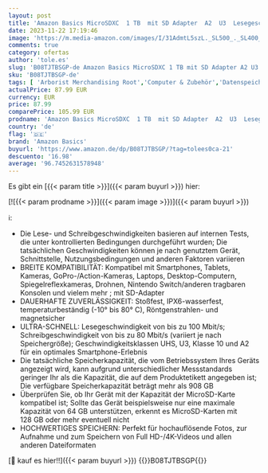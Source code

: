 ```yaml
---
layout: post
title: 'Amazon Basics MicroSDXC  1 TB  mit SD Adapter  A2  U3  Lesegeschwindigkeit bis zu 100 MB/s  Schwarz'
date: 2023-11-22 17:19:46
image: 'https://m.media-amazon.com/images/I/31AdmtL5szL._SL500_._SL400_.jpg'
comments: true
category: ofertas
author: 'tole.es'
slug: 'B08TJTBSGP-de Amazon Basics MicroSDXC 1 TB mit SD Adapter A2 U3...'
sku: 'B08TJTBSGP-de'
tags: [ 'Arborist Merchandising Root','Computer & Zubehör','Datenspeicher','Externe Datenspeicher','Micro SD Speicherkarten','Self Service','Special Features Stores','Speicherkarten','Speicherkarten & USB-Sticks','a4cbee59-f823-40fe-831a-7de64f655f6f_0','a4cbee59-f823-40fe-831a-7de64f655f6f_9901','amazon basics','🇩🇪', ]
actualPrice: 87.99 EUR
currency: EUR
price: 87.99
comparePrice: 105.99 EUR
prodname: 'Amazon Basics MicroSDXC  1 TB  mit SD Adapter  A2  U3  Lesegeschwindigkeit bis zu 100 MB/s  Schwarz'
country: 'de'
flag: '🇩🇪'
brand: 'Amazon Basics'
buyurl: 'https://www.amazon.de/dp/B08TJTBSGP/?tag=tolees0ca-21'
descuento: '16.98'
average: '96.7452631578948'
---
```


Es gibt ein [{{< param title >}}]({{< param buyurl >}}) hier:

[![{{< param prodname >}}]({{< param image >}})]({{< param buyurl >}})

ℹ️:

- Die Lese- und Schreibgeschwindigkeiten basieren auf internen Tests, die unter kontrollierten Bedingungen durchgeführt wurden; Die tatsächlichen Geschwindigkeiten können je nach genutztem Gerät, Schnittstelle, Nutzungsbedingungen und anderen Faktoren variieren
- BREITE KOMPATIBILITÄT: Kompatibel mit Smartphones, Tablets, Kameras, GoPro-/Action-Kameras, Laptops, Desktop-Computern, Spiegelreflexkameras, Drohnen, Nintendo Switch/anderen tragbaren Konsolen und vielem mehr ; mit SD-Adapter
- DAUERHAFTE ZUVERLÄSSIGKEIT: Stoßfest, IPX6-wasserfest, temperaturbeständig (-10° bis 80° C), Röntgenstrahlen- und magnetsicher
- ULTRA-SCHNELL: Lesegeschwindigkeit von bis zu 100 Mbit/s; Schreibgeschwindigkeit von bis zu 80 Mbit/s (variiert je nach Speichergröße); Geschwindigkeitsklassen UHS, U3, Klasse 10 und A2 für ein optimales Smartphone-Erlebnis
- Die tatsächliche Speicherkapazität, die vom Betriebssystem Ihres Geräts angezeigt wird, kann aufgrund unterschiedlicher Messstandards geringer Ihr als die Kapazität, die auf dem Produktetikett angegeben ist; Die verfügbare Speicherkapazität beträgt mehr als 908 GB
- Überprüfen Sie, ob Ihr Gerät mit der Kapazität der MicroSD-Karte kompatibel ist; Sollte das Gerät beispielsweise nur eine maximale Kapazität von 64 GB unterstützen, erkennt es MicroSD-Karten mit 128 GB oder mehr eventuell nicht
- HOCHWERTIGES SPEICHERN: Perfekt für hochauflösende Fotos, zur Aufnahme und zum Speichern von Full HD-/4K-Videos und allen anderen Dateiformaten

[🛒 kauf es hier!!]({{< param buyurl >}})
{{<world>}}B08TJTBSGP{{</world>}}
